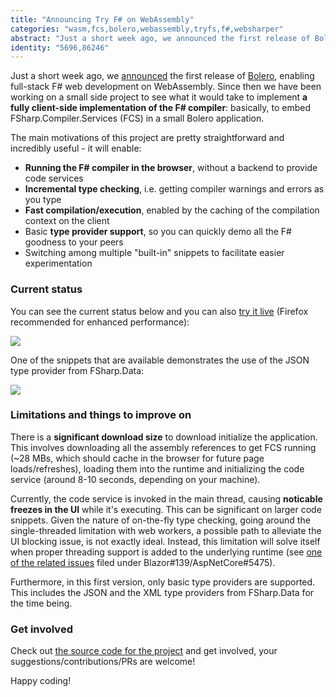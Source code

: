 ```yaml
---
title: "Announcing Try F# on WebAssembly"
categories: "wasm,fcs,bolero,webassembly,tryfs,f#,websharper"
abstract: "Just a short week ago, we announced the first release of Bolero, enabling full-stack F# web development on WebAssembly. Since then we have been working on a small side project to see what it would take to implement a fully client-side implementation of the F# compiler: basically, to embed FSharp.Compiler.Services (FCS) in a small Bolero application."
identity: "5696,86246"
---
```

Just a short week ago, we [announced](https://forums.websharper.com/blog/86199) the first release of [Bolero](https://github.com/fsbolero/Bolero), enabling full-stack F# web development on WebAssembly. Since then we have been working on a small side project to see what it would take to implement **a fully client-side implementation of the F# compiler**: basically, to embed FSharp.Compiler.Services (FCS) in a small Bolero application.

The main motivations of this project are pretty straightforward and incredibly useful - it will enable:

 * **Running the F# compiler in the browser**, without a backend to provide code services
 * **Incremental type checking**, i.e. getting compiler warnings and errors as you type
 * **Fast compilation/execution**, enabled by the caching of the compilation context on the client
 * Basic **type provider support**, so you can quickly demo all the F# goodness to your peers
 * Switching among multiple "built-in" snippets to facilitate easier experimentation

### Current status

You can see the current status below and you can also [try it live](https://fsbolero.github.io/TryFSharpOnWasm/) (Firefox recommended for enhanced performance): 

[![](https://i.imgur.com/6jzHiQSl.png)](https://i.imgur.com/6jzHiQS.png)

One of the snippets that are available demonstrates the use of the JSON type provider from FSharp.Data:

[![](https://i.imgur.com/jqPFM5Rl.png)](https://i.imgur.com/jqPFM5R.png)

### Limitations and things to improve on

There is a **significant download size** to download initialize the application. This involves downloading all the assembly references to get FCS running (~28 MBs, which should cache in the browser for future page loads/refreshes), loading them into the runtime and initializing the code service (around 8-10 seconds, depending on your machine).

Currently, the code service is invoked in the main thread, causing **noticable freezes in the UI** while it's executing. This can be significant on larger code snippets. Given the nature of on-the-fly type checking, going around the single-threaded limitation with web workers, a possible path to alleviate the UI blocking issue, is not exactly ideal. Instead, this limitation will solve itself when proper threading support is added to the underlying runtime (see [one of the related issues](https://github.com/aspnet/AspNetCore/issues/5475) filed under Blazor#139/AspNetCore#5475).

Furthermore, in this first version, only basic type providers are supported. This includes the JSON and the XML type providers from FSharp.Data for the time being.

### Get involved

Check out [the source code for the project](https://github.com/fsbolero/TryFSharpOnWasm) and get involved, your suggestions/contributions/PRs are welcome!

Happy coding!
